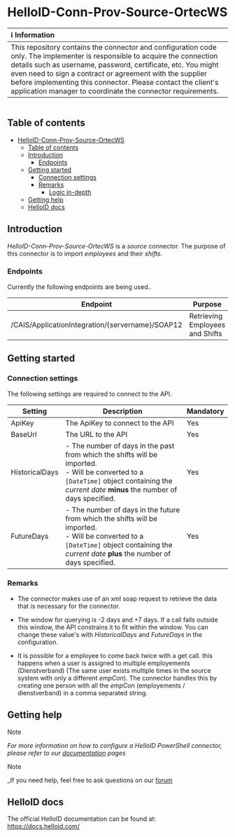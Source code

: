 
# HelloID-Conn-Prov-Source-OrtecWS


| :information_source: Information                                                                                                                                                                                                                                                                                                                                                       |
| :------------------------------------------------------------------------------------------------------------------------------------------------------------------------------------------------------------------------------------------------------------------------------------------------------------------------------------------------------------------------------------- |
| This repository contains the connector and configuration code only. The implementer is responsible to acquire the connection details such as username, password, certificate, etc. You might even need to sign a contract or agreement with the supplier before implementing this connector. Please contact the client's application manager to coordinate the connector requirements. |

<p align="center">
  <img src="">
</p>

## Table of contents

- [HelloID-Conn-Prov-Source-OrtecWS](#HelloID-Conn-Prov-Source-OrtecWS)
  - [Table of contents](#table-of-contents)
  - [Introduction](#introduction)
    - [Endpoints](#endpoints)
  - [Getting started](#getting-started)
    - [Connection settings](#connection-settings)
    - [Remarks](#remarks)
      - [Logic in-depth](#logic-in-depth)
  - [Getting help](#getting-help)
  - [HelloID docs](#helloid-docs)

## Introduction

_HelloID-Conn-Prov-Source-OrtecWS_ is a _source_ connector. The purpose of this connector is to import _employees_ and their _shifts_.

### Endpoints

Currently the following endpoints are being used..

| Endpoint                                          | Purpose                         |
| ------------------------------------------------- |-------------------------------- |
| /CAIS/ApplicationIntegration/{servername}/SOAP12 | Retrieving Employees and Shifts |


## Getting started

### Connection settings

The following settings are required to connect to the API.

| Setting    | Description                                                                            | Mandatory |
| ---------- | -------------------------------------------------------------------------------------- | --------- |
| ApiKey     | The ApiKey to connect to the API                                                       | Yes       |
| BaseUrl    | The URL to the API                                                                     | Yes       |
| HistoricalDays | - The number of days in the past from which the shifts will be imported.<br> - Will be converted to a `[DateTime]` object containing the _current date_ __minus__ the number of days specified. | Yes       |
| FutureDays | - The number of days in the future from which the shifts will be imported.<br> - Will be converted to a `[DateTime]` object containing the _current date_ __plus__ the number of days specified. | Yes       |

### Remarks

- The connector makes use of an xml soap request to retrieve the data that is necessary for the connector.

- The window for querying is -2 days and +7 days. If a call falls outside this window, the API constrains it to fit within the window. You can change these value's with _HistoricalDays_ and _FutureDays_ in the configuration.

- It is possible for a employee to come back twice with a get call. this happens when a user is assigned to multiple employements (Dienstverband) (The same user exists multiple times in the source system with only a different _empCon_). The connector handles this by creating one person with all the _empCon_ (employements / dienstverband) in a comma separated string.

## Getting help

> [!NOTE]
> _For more information on how to configure a HelloID PowerShell connector, please refer to our [documentation](https://docs.helloid.com/hc/en-us/articles/360012557600-Configure-a-custom-PowerShell-source-system) pages_

> [!NOTE]
> _If you need help, feel free to ask questions on our [forum](https://forum.helloid.com/forum/helloid-connectors/provisioning/5311-helloid-conn-prov-source-ortecws-persons)

## HelloID docs

The official HelloID documentation can be found at: https://docs.helloid.com/

